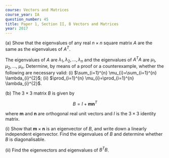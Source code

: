 ```yaml
---
course: Vectors and Matrices
course_year: IA
question_number: 45
title: Paper 1, Section II, B Vectors and Matrices
year: 2017
---
```




(a) Show that the eigenvalues of any real $n \times n$ square matrix $A$ are the same as the eigenvalues of $A^{T}$.

The eigenvalues of $A$ are $\lambda_{1}, \lambda_{2}, \ldots, \lambda_{n}$ and the eigenvalues of $A^{T} A$ are $\mu_{1}, \mu_{2}, \ldots$, $\mu_{n}$. Determine, by means of a proof or a counterexample, whether the following are necessary valid:
(i) $\sum_{i=1}^{n} \mu_{i}=\sum_{i=1}^{n} \lambda_{i}^{2}$;
(ii) $\prod_{i=1}^{n} \mu_{i}=\prod_{i=1}^{n} \lambda_{i}^{2}$.

(b) The $3 \times 3$ matrix $B$ is given by

$$B=I+\mathbf{m n}^{T}$$

where $\mathbf{m}$ and $\mathbf{n}$ are orthogonal real unit vectors and $I$ is the $3 \times 3$ identity matrix.

(i) Show that $\mathbf{m} \times \mathbf{n}$ is an eigenvector of $B$, and write down a linearly independent eigenvector. Find the eigenvalues of $B$ and determine whether $B$ is diagonalisable.

(ii) Find the eigenvectors and eigenvalues of $B^{T} B$.